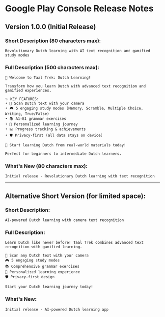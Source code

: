 # Google Play Console Release Notes

## Version 1.0.0 (Initial Release)

### Short Description (80 characters max):
```
Revolutionary Dutch learning with AI text recognition and gamified study modes
```

### Full Description (500 characters max):
```
🎉 Welcome to Taal Trek: Dutch Learning!

Transform how you learn Dutch with advanced text recognition and gamified experiences.

✨ KEY FEATURES:
• 📸 Scan Dutch text with your camera
• 🎮 5 engaging study modes (Memory, Scramble, Multiple Choice, Writing, True/False)
• 📚 A1-B1 grammar exercises
• 🎯 Personalized learning journey
• 📊 Progress tracking & achievements
• 🛡️ Privacy-first (all data stays on device)

🚀 Start learning Dutch from real-world materials today!

Perfect for beginners to intermediate Dutch learners.
```

### What's New (80 characters max):
```
Initial release - Revolutionary Dutch learning with text recognition
```

---

## Alternative Short Version (for limited space):

### Short Description:
```
AI-powered Dutch learning with camera text recognition
```

### Full Description:
```
Learn Dutch like never before! Taal Trek combines advanced text recognition with gamified learning.

📸 Scan any Dutch text with your camera
🎮 5 engaging study modes
📚 Comprehensive grammar exercises
🎯 Personalized learning experience
🛡️ Privacy-first design

Start your Dutch learning journey today!
```

### What's New:
```
Initial release - AI-powered Dutch learning app
```
